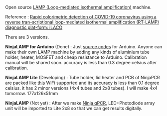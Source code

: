 Open source [LAMP (Loop-mediated isothermal amplification)](https://en.wikipedia.org/wiki/Loop-mediated_isothermal_amplification) machine.

Reference : [Rapid colorimetric detection of COVID-19 coronavirus using a reverse tran-scriptional loop-mediated isothermal amplification (RT-LAMP) diagnostic plat-form: iLACO](https://www.medrxiv.org/content/10.1101/2020.02.20.20025874v1)

There are 3 versions.

**NinjaLAMP for Arduino** (Done) : Just [source codes](https://github.com/hisashin/NinjaLAMP/tree/master/NinjaLAMP_Arduino/NinjaLAMP) for Arduino. Anyone can make their own LAMP machine by adding any kinds of aluminium tube holder, heater, MOSFET and cheap resistance to Arduino. Calibration manual will be shared soon. accuracy is less than 0.3 degree celsius after calibration.

**NinjaLAMP Lite** (Developing) : Tube holder, lid heater and PCB of NinjaPCR are packed like [this](https://gallery.autodesk.com/projects/149287/ninjalamp-lite) WiFi supported and its accuracy is less than 0.1 degree celsius. it has 2 minor versions (4x4 tubes and 2x8 tubes). I will make 4x4 tomorrow. 177x126x51mm

**NinjaLAMP** (Not yet) : After we make [Ninja qPCR](https://github.com/hisashin/Ninja-qPCR), LED+Photodiode array unit will be imported to Lite 2x8 so that we can get results digitally.
